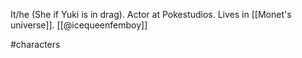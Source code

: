 It/he (She if Yuki is in drag). Actor at Pokestudios. Lives in [[Monet's universe]]. [[@icequeenfemboy]]

#characters 